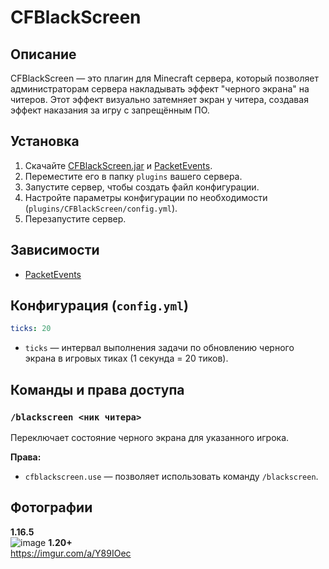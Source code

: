 # CFBlackScreen

## Описание
CFBlackScreen — это плагин для Minecraft сервера, который позволяет администраторам сервера накладывать эффект "черного экрана" на читеров. Этот эффект визуально затемняет экран у читера, создавая эффект наказания за игру с запрещённым ПО.

## Установка
1. Скачайте [CFBlackScreen.jar](https://github.com/ConderFix/CFBlackScreen/releases/tag/release) и [PacketEvents](http://modrinth.com/plugin/packetevents?version=1.16.5&loader=paper).
2. Переместите его в папку `plugins` вашего сервера.
3. Запустите сервер, чтобы создать файл конфигурации.
4. Настройте параметры конфигурации по необходимости (`plugins/CFBlackScreen/config.yml`).
5. Перезапустите сервер.

## Зависимости
- [PacketEvents](https://github.com/retrooper/packetevents)

## Конфигурация (`config.yml`)
```yaml
ticks: 20
```
- `ticks` — интервал выполнения задачи по обновлению черного экрана в игровых тиках (1 секунда = 20 тиков).

## Команды и права доступа
### `/blackscreen <ник читера>`
Переключает состояние черного экрана для указанного игрока.

**Права:**
- `cfblackscreen.use` — позволяет использовать команду `/blackscreen`.

## Фотографии
**1.16.5** <br>
![image](https://github.com/user-attachments/assets/e763d366-96e3-40cd-b131-c92e9e178c8e)
**1.20+** <br>
https://imgur.com/a/Y89IOec
